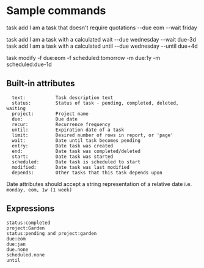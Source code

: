 # Sample commands

task add I am a task that doesn't require quotations --due eom --wait friday

task add I am a task with a calculated wait --due wednesday --wait due-3d
task add I am a task with a calculated until --due wednesday --until due+4d

task modify -f due:eom -f scheduled:tomorrow -m due:1y -m scheduled:due-1d

## Built-in attributes

```
  text:           Task description text
  status:         Status of task - pending, completed, deleted, waiting
  project:        Project name
  due:            Due date
  recur:          Recurrence frequency
  until:          Expiration date of a task
  limit:          Desired number of rows in report, or 'page'
  wait:           Date until task becomes pending
  entry:          Date task was created
  end:            Date task was completed/deleted
  start:          Date task was started
  scheduled:      Date task is scheduled to start
  modified:       Date task was last modified
  depends:        Other tasks that this task depends upon
```

Date attributes should accept a string representation of a relative date i.e. `monday, eom, 1w (1 week)`

## Expressions

```
status:completed
project:Garden
status:pending and project:garden
due:eom
due:jan
due.none
scheduled.none
until
```
